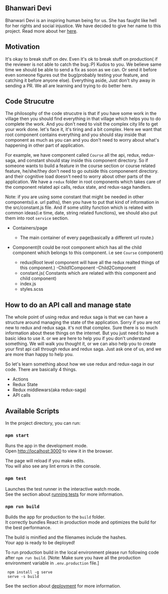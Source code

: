 ## Bhanwari Devi

Bhanwari Devi is an inspiring human being for us. She has faught like hell for her rights and social injustice. We have decided to give her name to this project.  Read more about her [here](https://medium.com/@dalithistorynow/dalit-history-month-2019-celebrating-bhanwari-devi-c4bd47d7126e).

## Motivation

It's okay to break stuff on dev. Even it's ok to break stuff on production( if the reviewer is not able to catch the bug.:P) Kudos to you. We believe same time we should be able to send a fix as soon as we can. Or send it before even someone figures out the bug(probably testing your feature, and catching it before anyone else). Everything aside, Just don't shy away in sending a PR. We all are learning and trying to do better here. 


## Code Strucutre
The philosophy of the code strucutre is that if you have some work in the village then you should find everything in that village which helps you to do complete the work. And you don't need to visit the complex city life to get your work done. let's face it, it's tiring and a bit complex. Here we want that root component contains everything and you should stay inside that component as much as you can and you don't need to worry about what's happening in other part of application. 

For example, we have component called `Course` all the api, redux, redux-saga, and constant should stay inside this component directory. So if someone wants to build a feature in the course section or course related feature, he/she/they don't need to go outside this componenent directory. and their cognitive load doesn't need to worry about other parts of the application. We have a `redux` folder in root components which takes care of the component related api calls, redux state, and redux-saga handlers. 

Note: if you are using some constant that might be needed in other components(i.e. url paths), then you have to put that kind of information in the src/constant.js file. And if some utility function which is related with common ideas(i.e time, date, string related functions), we should also put them into root `service` section. 

- Containers/page
  - The main container of every page(basically a different url route.)
  
- Component(It could be root component which has all the child component which belongs to this component. i.e see `Course` component)
  - redux(Root level component will have all the redux realted things of this component.)
  -Child1Component
  -Child2Component
  - constant.js( Constants which are related with this component and child component)
  - index.js
  - styles.scss

## How to do an API call and manage state
 The whole point of using redux and redux saga is that we can have a structure around managing the state of the application. Sorry if you are not new to redux and redux saga. it's not that complex. Sure there is so much information about these things on the internet. But you just need to have a basic idea to use it. or we are here to help you if you don't understand something. We will walk you thought it, or we can also help you to create your first api call through redux and redux saga. Just ask one of us, and we are more than happy to help you. 

 So let's learn something about how we use redux and redux-saga in our code. There are basically 4 things.
 - Actions
 - Redux State
 - Redux middlewars(aka redux-saga)
 - API calls
## Available Scripts

In the project directory, you can run:

### `npm start`

Runs the app in the development mode.<br />
Open [http://localhost:3000](http://localhost:3000) to view it in the browser.

The page will reload if you make edits.<br />
You will also see any lint errors in the console.

### `npm test`

Launches the test runner in the interactive watch mode.<br />
See the section about [running tests](https://facebook.github.io/create-react-app/docs/running-tests) for more information.

### `npm run build`

Builds the app for production to the `build` folder.<br />
It correctly bundles React in production mode and optimizes the build for the best performance.

The build is minified and the filenames include the hashes.<br />
Your app is ready to be deployed!

To run production build in the local environment please run following code after `npm run build`. [Note: Make sure you have all the production environment variable in `.env.production` file.]
```
 npm install -g serve
 serve -s build
```

See the section about [deployment](https://facebook.github.io/create-react-app/docs/deployment) for more information.
